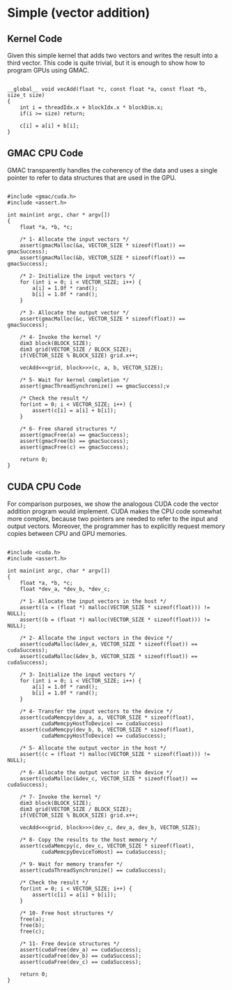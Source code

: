 # Simple (vector addition) #

## Kernel Code ##

Given this simple kernel that adds two vectors and writes the result into a third vector. This code is quite trivial, but it is enough to show how to program GPUs using GMAC.

```

__global__ void vecAdd(float *c, const float *a, const float *b, size_t size)
{
    int i = threadIdx.x + blockIdx.x * blockDim.x;
    if(i >= size) return;

    c[i] = a[i] + b[i];
}

```

## GMAC CPU Code ##

GMAC transparently handles the coherency of the data and uses a single pointer to refer to data structures that are used in the GPU.

```

#include <gmac/cuda.h>
#include <assert.h>

int main(int argc, char * argv[])
{
    float *a, *b, *c;

    /* 1- Allocate the input vectors */
    assert(gmacMalloc(&a, VECTOR_SIZE * sizeof(float)) == gmacSuccess);
    assert(gmacMalloc(&b, VECTOR_SIZE * sizeof(float)) == gmacSuccess);

    /* 2- Initialize the input vectors */
    for (int i = 0; i < VECTOR_SIZE; i++) {
        a[i] = 1.0f * rand();
        b[i] = 1.0f * rand();
    }

    /* 3- Allocate the output vector */
    assert(gmacMalloc(&c, VECTOR_SIZE * sizeof(float)) == gmacSuccess);

    /* 4- Invoke the kernel */
    dim3 block(BLOCK_SIZE);
    dim3 grid(VECTOR_SIZE / BLOCK_SIZE);
    if(VECTOR_SIZE % BLOCK_SIZE) grid.x++;

    vecAdd<<<grid, block>>>(c, a, b, VECTOR_SIZE);

    /* 5- Wait for kernel completion */
    assert(gmacThreadSynchronize() == gmacSuccess);v

    /* Check the result */
    for(int = 0; i < VECTOR_SIZE; i++) {
        assert(c[i] = a[i] + b[i]);
    }

    /* 6- Free shared structures */
    assert(gmacFree(a) == gmacSuccess);
    assert(gmacFree(b) == gmacSuccess);
    assert(gmacFree(c) == gmacSuccess);

    return 0;
}

```

## CUDA CPU Code ##

For comparison purposes, we show the analogous CUDA code the vector addition program would implement. CUDA makes the CPU code somewhat more complex, because two pointers are needed to refer to the input and output vectors. Moreover, the programmer has to explicitly request memory copies between CPU and GPU memories.


```

#include <cuda.h>
#include <assert.h>

int main(int argc, char * argv[])
{
    float *a, *b, *c;
    float *dev_a, *dev_b, *dev_c;

    /* 1- Allocate the input vectors in the host */
    assert((a = (float *) malloc(VECTOR_SIZE * sizeof(float))) != NULL);
    assert((b = (float *) malloc(VECTOR_SIZE * sizeof(float))) != NULL);

    /* 2- Allocate the input vectors in the device */
    assert(cudaMalloc(&dev_a, VECTOR_SIZE * sizeof(float)) == cudaSuccess);
    assert(cudaMalloc(&dev_b, VECTOR_SIZE * sizeof(float)) == cudaSuccess);

    /* 3- Initialize the input vectors */
    for (int i = 0; i < VECTOR_SIZE; i++) {
        a[i] = 1.0f * rand();
        b[i] = 1.0f * rand();
    }

    /* 4- Transfer the input vectors to the device */
    assert(cudaMemcpy(dev_a, a, VECTOR_SIZE * sizeof(float),
           cudaMemcpyHostToDevice) == cudaSuccess)
    assert(cudaMemcpy(dev_b, b, VECTOR_SIZE * sizeof(float),
           cudaMemcpyHostToDevice) == cudaSuccess);

    /* 5- Allocate the output vector in the host */
    assert((c = (float *) malloc(VECTOR_SIZE * sizeof(float))) != NULL);

    /* 6- Allocate the output vector in the device */
    assert(cudaMalloc(&dev_c, VECTOR_SIZE * sizeof(float)) == cudaSuccess);

    /* 7- Invoke the kernel */
    dim3 block(BLOCK_SIZE);
    dim3 grid(VECTOR_SIZE / BLOCK_SIZE);
    if(VECTOR_SIZE % BLOCK_SIZE) grid.x++;

    vecAdd<<<grid, block>>>(dev_c, dev_a, dev_b, VECTOR_SIZE);

    /* 8- Copy the results to the host memory */
    assert(cudaMemcpy(c, dev_c, VECTOR_SIZE * sizeof(float),
           cudaMemcpyDeviceToHost) == cudaSuccess);

    /* 9- Wait for memory transfer */
    assert(cudaThreadSynchronize() == cudaSuccess);

    /* Check the result */
    for(int = 0; i < VECTOR_SIZE; i++) {
        assert(c[i] = a[i] + b[i]);
    }

    /* 10- Free host structures */
    free(a);
    free(b);
    free(c);

    /* 11- Free device structures */
    assert(cudaFree(dev_a) == cudaSuccess);
    assert(cudaFree(dev_b) == cudaSuccess);
    assert(cudaFree(dev_c) == cudaSuccess);

    return 0;
}

```